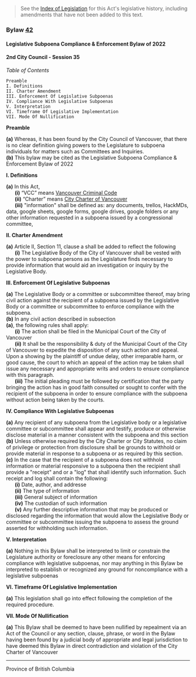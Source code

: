 > See the [Index of Legislation](https://trello.com/b/UTpumOwr/vancouver-legislative-archives) for this Act's legislative history, including amendments that have not been added to this text.

### Bylaw [42](https://docs.google.com/document/d/18Elgcdqv1U_5bVWq9tax8tRp4Uhw2kFVso9JDHSlksw/edit)

#### Legislative Subpoena Compliance & Enforcement Bylaw of 2022

#### 2nd City Council - Session 35

_Table of Contents_


```
Preamble
I. Definitions
II. Charter Amendment
III. Enforcement Of Legislative Subpoenas
IV. Compliance With Legislative Subpoenas
V. Interpretation
VI. Timeframe Of Legislative Implementation
VII. Mode Of Nullification
```

**Preamble**

**(a)** Whereas, it has been found by the City Council of Vancouver, that there is no clear definition giving powers to the Legislature to subpoena individuals for matters such as Committees and Inquiries. \
**(b)** This bylaw may be cited as the Legislative Subpoena Compliance & Enforcement Bylaw of 2022

**I. Definitions**

**(a)** In this Act, \
&nbsp;&nbsp;&nbsp;&nbsp;&nbsp;&nbsp;**(i)** “VCC” means [Vancouver Criminal Code](https://docs.google.com/spreadsheets/d/1iJ6Yt_v3XVhZnKZg3yGmqe15xbE3gzLwJ4ZMcRNCsDM/edit#gid=1112055023) \
&nbsp;&nbsp;&nbsp;&nbsp;&nbsp;&nbsp;**(ii)** “Charter” means [City Charter of Vancouver](https://drive.google.com/file/d/1vVHpXCjq2zz52SnSn6mmCzB2H2KmQlY3/view) \
&nbsp;&nbsp;&nbsp;&nbsp;&nbsp;&nbsp;**(iii)** "information" shall be defined as: any documents, trellos, HackMDs, data, google sheets, google forms, google drives, google folders or any other information requested in a subpoena issued by a congressional committee, 

**II. Charter Amendment**

**(a)** Article II, Section 11, clause a shall be added to reflect the following \
&nbsp;&nbsp;&nbsp;&nbsp;&nbsp;&nbsp;**(i)** The Legislative Body of the City of Vancouver shall be vested with the power to subpoena persons as the Legislature finds necessary to provide information that would aid an investigation or inquiry by the Legislative Body. 

**III. Enforcement Of Legislative Subpoenas**

**(a)** The Legislative Body or a committee or subcommittee thereof, may bring civil action against the recipient of a subpoena issued by the Legislative Body or a committee or subcommittee to enforce compliance with the subpoena. \
**(b)** In any civil action described in subsection \
**(a)**, the following rules shall apply: \
&nbsp;&nbsp;&nbsp;&nbsp;&nbsp;&nbsp;**(i)** The action shall be filed in the Municipal Court of the City of Vancouver \
&nbsp;&nbsp;&nbsp;&nbsp;&nbsp;&nbsp;**(ii)** It shall be the responsibility & duty of the Municipal Court of the City of Vancouver to expedite the disposition of any such action and appeal. Upon a showing by the plaintiff of undue delay, other irreparable harm, or good cause, the court to which an appeal of the action may be taken shall issue any necessary and appropriate writs and orders to ensure compliance with this paragraph. \
&nbsp;&nbsp;&nbsp;&nbsp;&nbsp;&nbsp;**(iii)** The initial pleading must be followed by certification that the party bringing the action has in good faith consulted or sought to confer with the recipient of the subpoena in order to ensure compliance with the subpoena without action being taken by the courts. 

**IV. Compliance With Legislative Subpoenas**

**(a)** Any recipient of any subpoena from the Legislative body or a legislative committee or subcommittee shall appear and testify, produce or otherwise disclose material in a manner consistent with the subpoena and this section \
**(b)** Unless otherwise required by the City Charter or City Statutes, no claim of privilege or protection from disclosure shall be grounds to withhold or provide material in response to a subpoena or as required by this section. \
**(c)** In the case that the recipient of a subpoena does not withhold information or material responsive to a subpoena then the recipient shall provide a "receipt" and or a "log" that shall identify such information. Such receipt and log shall contain the following: \
&nbsp;&nbsp;&nbsp;&nbsp;&nbsp;&nbsp;**(i)** Date, author, and addresse \
&nbsp;&nbsp;&nbsp;&nbsp;&nbsp;&nbsp;**(ii)** The type of information \
&nbsp;&nbsp;&nbsp;&nbsp;&nbsp;&nbsp;**(iii)** General subject of information \
&nbsp;&nbsp;&nbsp;&nbsp;&nbsp;&nbsp;**(iv)** The custodian of such information \
&nbsp;&nbsp;&nbsp;&nbsp;&nbsp;&nbsp;**(v)** Any further descriptive information that may be produced or disclosed regarding the information that would allow the Legislative Body or committee or subcommittee issuing the subpoena to assess the ground asserted for withholding such information.

**V. Interpretation**

**(a)** Nothing in this Bylaw shall be interpreted to limit or constrain the Legislature authority or foreclosure any other means for enforcing compliance with legislative subpoenas, nor may anything in this Bylaw be interpreted to establish or recognized any ground for noncompliance with a legislative subpoenas 

**VI. Timeframe Of Legislative Implementation**

**(a)** This legislation shall go into effect following the completion of the required procedure. 

**VII. Mode Of Nullification**

**(a)** This Bylaw shall be deemed to have been nullified by repealment via an Act of the Council or any section, clause, phrase, or word in the Bylaw having been found by a judicial body of appropriate and legal jurisdiction to have deemed this Bylaw in direct contradiction and violation of the City Charter of Vancouver

---

Province of British Columbia